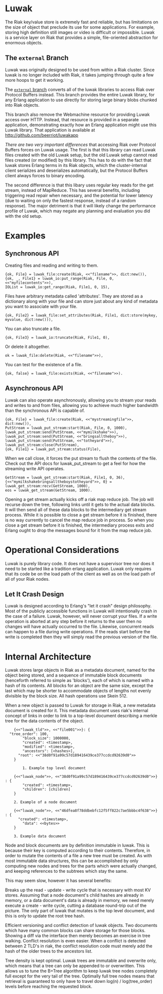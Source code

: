 Luwak
=========

The Riak key/value store is extremely fast and reliable, but has limitations on the size of object that preclude its use for some applications.  For example, storing high definition still images or video is difficult or impossible.  Luwak is a service layer on Riak that provides a simple, file-oriented abstraction for enormous objects.

The `external` Branch
--------

Luwak was originally designed to be used from within a Riak cluster.  Since luwak is no longer included with Riak, it takes jumping through quite a few more hoops to get it working.

The [`external` branch](https://github.com/beerriot/luwak/tree/external) converts all of the luwak libraries to access Riak over Protocol Buffers instead.  This branch provides the entire Luwak library, for any Erlang application to use directly for storing large binary blobs chunked into Riak objects.

This branch also remove the Webmachine resource for providing Luwak access over HTTP.  Instead, that resource is provided in a separate application, demonstrating exactly how an Erlang application might use this Luwak library.  That application is available at http://github.com/beerriot/luwakapp

*There are two very important differences* that accessing Riak over Protocol Buffers forces on Luwak usage.  The first is that this library can read Luwak files created with the old Luwak setup, but the old Luwak setup cannot read files created (or modified) by this library.  This has to do with the fact that luwak stores Erlang terms in its Riak objects, which the cluster-internal client serializes and deserializes automatically, but the Protocol Buffers client always forces to binary encoding.

The second difference is that this libary uses regular key reads for the get stream, instead of MapReduce.  This has several benefits, including triggering read repair when necessary, and the potential for lower latency (due to waiting on only the fastest response, instead of a random response).  The major detriment is that it will likely change the performance profile of Luwak, which may negate any planning and evaluation you did with the old setup.

Examples
========

Synchronous API
--------

Creating files and reading and writing to them.

    {ok, File} = luwak_file:create(Riak, <<"filename">>, dict:new()),
    {ok, _, File1} = luwak_io:put_range(Riak, File, 0, <<"myfilecontents">>),
    IOList = luwak_io:get_range(Riak, File1, 0, 15),
    
Files have arbitrary metadata called 'attributes'.  They are stored as a dictionary along with your file and can store just about any kind of metadata you want to associate with your file.

    {ok, File2} = luwak_file:set_attributes(Riak, File1, dict:store(mykey, myvalue, dict:new())),
    
You can also truncate a file.

    {ok, File3} = luwak_io:truncate(Riak, File1, 0),
    
Or delete it altogether.

    ok = luwak_file:delete(Riak, <<"filename">>),
    
You can test for the existence of a file.

    {ok, false} = luwak_file:exists(Riak, <<"filename">>).
    
Asynchronous API
--------

Luwak can also operate asynchronously, allowing you to stream your reads and writes to and from files, allowing you to achieve much higher bandwidth than the synchronous API is capable of.

    {ok, File} = luwak_file:create(Riak, <<"mystreamingfile">>, dict:new()),
    PutStream = luwak_put_stream:start(Riak, File, 0, 1000),
    luwak_put_stream:send(PutStream, <<"mymilkshake">>),
    luwak_put_stream:send(PutStream, <<"bringsalltheboy">>),
    luwak_put_stream:send(PutStream, <<"totheyard">>),
    luwak_put_stream:close(PutStream),
    {ok, File1} = luwak_put_stream:status(File),
    
When we call close, it forces the put stream to flush the contents of the file.  Check out the API docs for luwak_put_stream to get a feel for how the streaming write API operates.

    GetStream = luwak_get_stream:start(Riak, File1, 0, 36),
    {<<"mymilkshakebringsalltheboystotheyard">>, 0} = luwak_get_stream:recv(GetStream, 1000),
    eos = luwak_get_stream(GetStream, 1000).

Opening a get stream actually kicks off a riak map reduce job.  The job will recurse down the tree, following links until it gets to the actual data blocks.  It will then send all of these data blocks to the intermediary get stream process.  While it is possible to close a get stream before it is finished, there is no way currently to cancel the map reduce job in process.  So when you close a get stream before it is finished, the intermediary process exits and Erlang ought to drop the messages bound for it from the map reduce job.

Operational Considerations
=========

Luwak is purely library code.  It does not have a supervisor tree nor does it need to be started like a tradition erlang application.  Luwak only requires that its code be on the load path of the client as well as on the load path of all of your Riak nodes.

Let It Crash Design
--------

Luwak is designed according to Erlang's "let it crash" design philosophy.  Most of the publicly accessible functions in Luwak will intentionally crash in the case of a failure.  Luwak, however, will never corrupt your files.  If a write operation is aborted at any step before it returns to the user then no changes will have actually occurred to the file.  Likewise, concurrent reads can happen to a file during write operations.  If the reads start before the write is completed then they will simply read the previous version of the file.

Internal Architecture
=====================

Luwak stores large objects in Riak as a metadata document, named for the object being stored, and a sequence of immutable block documents (henceforth referred to simple as 'blocks'), each of which is named with a hash of its contents.  All blocks for an object are the same size, except the last which may be shorter to accommodate objects of lengths not evenly divisible by the block size.  All hash operations use Skein 512.

When a new object is passed to Luwak for storage in Riak, a new metadata document is created for it.  This metadata document uses riak's internal concept of links in order to link to a top-level document describing a merkle tree for the data contents of the object.

		{<<"luwak_tld">>, <<"file001">>}: {
      "tree_order": 100,
			"block_size": 1000000,
			"created": <timestamp>,
			"modified": <timestamp>,
			"ancestors": [<hashes>],
		  "root": <<"38d0f91a99c57d189416439ce377ccdcd92639d0">>
		}
		
			1. Example top level document
			
		{<<"luwak_node">>, <<"38d0f91a99c57d189416439ce377ccdcd92639d0">>} : {
			"created": <timestamp>,
			"children": [children]
		}
		
		2. Example of a node document
		
		{<<"luwak_node">>, <<"46dfea8f78ddbebfc12f5ff822c7ae5bbbc4f638">>} : {
		  "created": <timestamp>,
			"data": <<bytes>>
		}

		3. Example data document

Node and block documents are by definition immutable in luwak.  This is because their key is computed according to their contents.  Therefore, in order to mutate the contents of a file a new tree must be created.  As with most immutable data structures, this can be accomplished by only computing new nodes and trees for the parts which were actually changed, and keeping references to the subtrees which stay the same.

This may seem slow, however it has several benefits:

Breaks up the read - update - write cycle that is necessary with most KV stores.  Assuming that a node document's child hashes are already in memory, or a data document's data is already in memory, we need merely execute a create - write cycle, cutting a database round-trip out of the picture.  The only part of luwak that mutates is the top level document, and this is only to update the root tree hash.

Efficient versioning and conflict detection of luwak objects.  Two documents which have many common blocks can share storage for those blocks.  Showing a diff via the interface then merely becomes an exercise in tree walking.  Conflict resolution is even easier.  When a conflict is detected between 2 TLD's in riak, the conflict resolution code must merely add the hash of the older trees to the ancestors list.

Tree density is kept optimal.  Luwak trees are immutable and overwrite only, which means that a tree can only be appended to or overwritten.  This allows us to tune the B+Tree algorithm to keep luwak tree nodes completely full except for the very tail of the tree.  Optimally full tree nodes means that retrieval is guaranteed to only have to travel down log(n) / log(tree_order) levels before reaching the requested block.